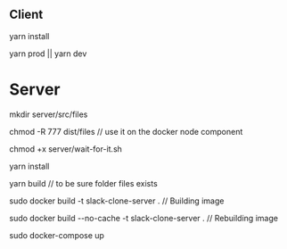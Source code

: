 ## Client

yarn install

yarn prod || yarn dev

# Server

mkdir server/src/files

chmod -R 777 dist/files // use it on the docker node component

chmod +x server/wait-for-it.sh

yarn install

yarn build // to be sure folder files exists

sudo docker build -t slack-clone-server . // Building image

sudo docker build --no-cache -t slack-clone-server . // Rebuilding image

sudo docker-compose up